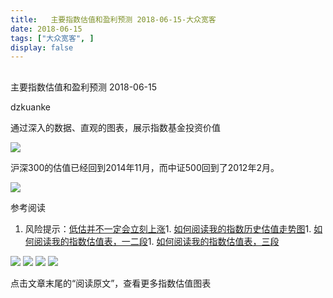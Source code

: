 ```yaml
---
title:   主要指数估值和盈利预测 2018-06-15-大众宽客
date: 2018-06-15
tags: ["大众宽客", ]
display: false
---
```



## 



主要指数估值和盈利预测 2018-06-15




dzkuanke




通过深入的数据、直观的图表，展示指数基金投资价值


<img class="" data-copyright="0" data-ratio="0.4590846047156727" data-s="300,640" src="https://mmbiz.qpic.cn/mmbiz_png/PKw3FQPmhIiaVibBFfbuPbfBxEwMVN4qf0RQetI4reVOzMsn7bTBBaxh8Chws232KL9PZpUna5z35cffjy84q1Ww/640?wx_fmt=png" data-type="png" data-w="1442" style=""/>

沪深300的估值已经回到2014年11月，而中证500回到了2012年2月。





<img class="" data-copyright="0" data-ratio="0.5324675324675324" data-s="300,640" src="https://mmbiz.qpic.cn/mmbiz_png/PKw3FQPmhIiaVibBFfbuPbfBxEwMVN4qf0C6vKNhJSaFkk6vbf7SywLibrp9oK3m5fSLAicrGITMEDQMzZxLib4iaytw/640?wx_fmt=png" data-type="png" data-w="1078" style=""/>



参考阅读
1. 风险提示：[低估并不一定会立刻上涨](http://mp.weixin.qq.com/s?__biz=MzAwMTc1MDcwNw==&amp;mid=2648272785&amp;idx=1&amp;sn=9d714f0b5ff155d37941bac5e3bd5ae2&amp;chksm=82f92c4db58ea55bd7466b6630b06154a4732053fd8c5ef953f51d77bef4920c4620eb713c68&amp;scene=21#wechat_redirect)1. [如何阅读我的指数历史估值走势图](http://mp.weixin.qq.com/s?__biz=MzAwMTc1MDcwNw==&amp;mid=2648272715&amp;idx=1&amp;sn=d24a7d159b4759e7d1b0a4ab0aaa9c46&amp;chksm=82f92c97b58ea5811a332f94fe1737016e3746b24be59485368eafaf094ef53f828688cb62ae&amp;scene=21#wechat_redirect)1. [如何阅读我的指数估值表，一二段](http://mp.weixin.qq.com/s?__biz=MzAwMTc1MDcwNw==&amp;mid=2648272034&amp;idx=1&amp;sn=12b1858af175753f5ccebc0bc6c4cb4f&amp;chksm=82f92f7eb58ea668f844f51102599d20bb8730f438010159de83e85a4a34df3d44d568a9feb2&amp;scene=21#wechat_redirect)1. [如何阅读我的指数估值表，三段](http://mp.weixin.qq.com/s?__biz=MzAwMTc1MDcwNw==&amp;mid=2648272039&amp;idx=1&amp;sn=09c59d023c3ce227046966f260777cd5&amp;chksm=82f92f7bb58ea66dab5c428c2205bd4dda180360b643b28a357ab3e73a38d19303124242ad4d&amp;scene=21#wechat_redirect)
<img class="" data-copyright="0" data-ratio="0.6" data-s="300,640" src="https://mmbiz.qpic.cn/mmbiz_png/PKw3FQPmhIiaVibBFfbuPbfBxEwMVN4qf0bH7J63hXKmtRXvHuOdVOTqS0c3kGvbJgl00NmqMiatzsfMZeeibMCicUQ/640?wx_fmt=png" data-type="png" data-w="720"/>

<img class="" data-copyright="0" data-ratio="0.6" data-s="300,640" src="https://mmbiz.qpic.cn/mmbiz_png/PKw3FQPmhIiaVibBFfbuPbfBxEwMVN4qf0WKsEpHTVI5ibVaxXTRze5HJKFzrIiab9ISHg59fBHd5wPjmm5JlickiaxQ/640?wx_fmt=png" data-type="png" data-w="720"/>

<img class="" data-copyright="0" data-ratio="0.6" data-s="300,640" src="https://mmbiz.qpic.cn/mmbiz_png/PKw3FQPmhIiaVibBFfbuPbfBxEwMVN4qf0gjAv9ibrFr2OIga2B6F1QM4ACJVUSMXtPIewHM79LDwwklgeuvxE9FA/640?wx_fmt=png" data-type="png" data-w="720" style=""/>

<img class="" data-copyright="0" data-ratio="0.6" data-s="300,640" src="https://mmbiz.qpic.cn/mmbiz_png/PKw3FQPmhIiaVibBFfbuPbfBxEwMVN4qf0fWUr626iaykrAObWibFiaGUheOa7s9QQBBpp4ZJcZCPm1YgpMibhPgbCGQ/640?wx_fmt=png" data-type="png" data-w="720" style=""/>



点击文章末尾的“阅读原文”，查看更多指数估值图表
